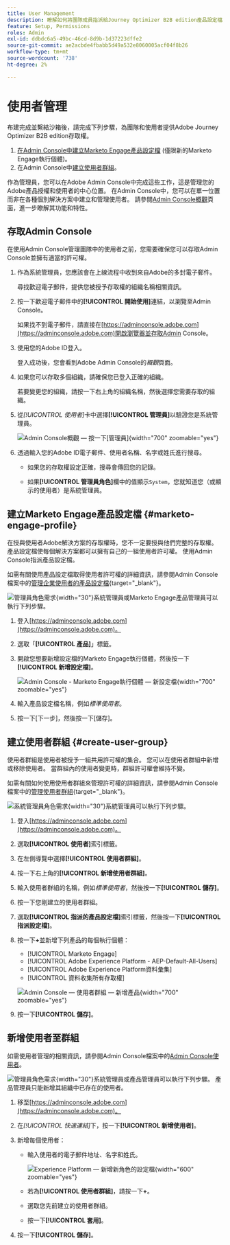 ```yaml
---
title: User Management
description: 瞭解如何將團隊成員指派給Journey Optimizer B2B edition產品設定檔。
feature: Setup, Permissions
roles: Admin
exl-id: ddbdc6a5-49bc-46cd-8d9b-1d37223dffe2
source-git-commit: ae2acbde4fbabb5d49a532e8060005acf04f8b26
workflow-type: tm+mt
source-wordcount: '738'
ht-degree: 2%

---
```


# 使用者管理

布建完成並繫結沙箱後，請完成下列步驟，為團隊和使用者提供Adobe Journey Optimizer B2B edition存取權。

1. [在Admin Console中建立Marketo Engage產品設定檔](#marketo-engage-profile) (僅限新的Marketo Engage執行個體)。
1. 在Admin Console中[建立使用者群組](#create-user-group)。
<!-- 1. [Edit built-in roles](#edit-roles) or [create a custom role](#create-a-custom-role) with Journey Optimizer B2B Edition permissions. 
1. [Add users](#add-users) or [groups](#add-user-groups-to-a-role) to roles. -->

作為管理員，您可以在Adobe Admin Console中完成這些工作，這是管理您的Adobe產品授權和使用者的中心位置。 在Admin Console中，您可以在單一位置而非在各種個別解決方案中建立和管理使用者。 請參閱[Admin Console概觀](https://helpx.adobe.com/tw/enterprise/using/admin-console.html)頁面，進一步瞭解其功能和特性。

## 存取Admin Console

在使用Admin Console管理團隊中的使用者之前，您需要確保您可以存取Admin Console並擁有適當的許可權。

1. 作為系統管理員，您應該會在上線流程中收到來自Adobe的多封電子郵件。

   尋找歡迎電子郵件，提供您被授予存取權的組織名稱相關資訊。

1. 按一下歡迎電子郵件中的&#x200B;**[!UICONTROL 開始使用]**&#x200B;連結，以瀏覽至Admin Console。

   如果找不到電子郵件，請直接在[https://adminconsole.adobe.com](https://adminconsole.adobe.com)開啟瀏覽器並存取Admin Console。

1. 使用您的Adobe ID登入。

   登入成功後，您會看到Adobe Admin Console的&#x200B;_概觀_&#x200B;頁面。

1. 如果您可以存取多個組織，請確保您已登入正確的組織。

   若要變更您的組織，請按一下右上角的組織名稱，然後選擇您需要存取的組織。

1. 從&#x200B;_[!UICONTROL 使用者]_&#x200B;卡中選擇&#x200B;**[!UICONTROL 管理員]**&#x200B;以驗證您是系統管理員。

   ![Admin Console概觀 — 按一下[管理員]](./assets/admin-console-overview-administrators.png){width="700" zoomable="yes"}

1. 透過輸入您的Adobe ID電子郵件、使用者名稱、名字或姓氏進行搜尋。

   * 如果您的存取權設定正確，搜尋會傳回您的記錄。

   * 如果&#x200B;**[!UICONTROL 管理員角色]**&#x200B;欄中的值顯示`System`，您就知道您（或顯示的使用者）是系統管理員。

## 建立Marketo Engage產品設定檔 {#marketo-engage-profile}

在授與使用者Adobe解決方案的存取權時，您不一定要授與他們完整的存取權。 產品設定檔使每個解決方案都可以擁有自己的一組使用者許可權。 使用Admin Console指派產品設定檔。

如需有關使用產品設定檔取得使用者許可權的詳細資訊，請參閱Admin Console檔案中的[管理企業使用者的產品設定檔](https://helpx.adobe.com/tw/enterprise/using/manage-product-profiles.html){target="_blank"}。
<!--
>[!BEGINSHADEBOX]

When you add a user to the Marketo Engage product profile, they are subsequently added to the _Standard User_ role within the Default workspace of the Marketo Engage subscription. This role grants them all _Standard User_ permissions for Marketo Engage in that workspace. Currently, all Journey Optimizer B2B Edition users are required to be Marketo Engage users. A Marketo Engage administrator can restrict access by updating the permissions for the _Standard User_ role or by moving the user to a different Marketo Engage user role with more restrictive permissions.

For more information about managing these permissions within Marketo Engage, see [Managing User Roles and Permissions](https://experienceleague.adobe.com/en/docs/marketo/using/product-docs/administration/users-and-roles/managing-user-roles-and-permissions){target="_blank"} in the Marketo Engage documentation.

>[!ENDSHADEBOX]-->

![管理員角色需求](../../assets/do-not-localize/icon-admin-user.svg){width="30"}系統管理員或Marketo Engage產品管理員可以執行下列步驟。

1. 登入[https://adminconsole.adobe.com](https://adminconsole.adobe.com)。

1. 選取「**[!UICONTROL 產品]**」標籤。

1. 開啟您想要新增設定檔的Marketo Engage執行個體，然後按一下&#x200B;**[!UICONTROL 新增設定檔]**。

   ![Admin Console - Marketo Engage執行個體 — 新設定檔](./assets/admin-console-marketo-engage-instance-new-profile.png){width="700" zoomable="yes"}

1. 輸入產品設定檔名稱，例如&#x200B;_標準使用者_。

1. 按一下[下一步]&#x200B;**&#x200B;**，然後按一下[儲存]&#x200B;**&#x200B;**。

## 建立使用者群組 {#create-user-group}

使用者群組是使用者被授予一組共用許可權的集合。 您可以在使用者群組中新增或移除使用者。 當群組內的使用者變更時，群組許可權會維持不變。

如需有關如何使用使用者群組來管理許可權的詳細資訊，請參閱Admin Console檔案中的[管理使用者群組](https://helpx.adobe.com/tw/enterprise/using/user-groups.html){target="_blank"}。

![系統管理員角色需求](../../assets/do-not-localize/icon-admin-user.svg){width="30"}系統管理員可以執行下列步驟。

1. 登入[https://adminconsole.adobe.com](https://adminconsole.adobe.com)。

1. 選取&#x200B;**[!UICONTROL 使用者]**&#x200B;索引標籤。

1. 在左側導覽中選擇&#x200B;**[!UICONTROL 使用者群組]**。

1. 按一下右上角的&#x200B;**[!UICONTROL 新增使用者群組]**。

1. 輸入使用者群組的名稱，例如&#x200B;_標準使用者_，然後按一下&#x200B;**[!UICONTROL 儲存]**。

1. 按一下您剛建立的使用者群組。

1. 選取&#x200B;**[!UICONTROL 指派的產品設定檔]**&#x200B;索引標籤，然後按一下&#x200B;**[!UICONTROL 指派設定檔]**。

1. 按一下&#x200B;**+**&#x200B;並新增下列產品的每個執行個體：

   * [!UICONTROL Marketo Engage]
   * [!UICONTROL Adobe Experience Platform - AEP-Default-All-Users]
   * [!UICONTROL Adobe Experience Platform資料彙集]
   * [!UICONTROL 資料收集所有存取權]

   ![Admin Console — 使用者群組 — 新增產品](./assets/admin-console-user-group-add-products.png){width="700" zoomable="yes"}

1. 按一下&#x200B;**[!UICONTROL 儲存]**。

## 新增使用者至群組

如需使用者管理的相關資訊，請參閱Admin Console檔案中的[Admin Console使用者](https://helpx.adobe.com/tw/enterprise/using/user-groups.html)。

![管理員角色需求](../../assets/do-not-localize/icon-admin-user.svg){width="30"}系統管理員或產品管理員可以執行下列步驟。 產品管理員只能新增其組織中已存在的使用者。

1. 移至[https://adminconsole.adobe.com](https://adminconsole.adobe.com)。

1. 在&#x200B;_[!UICONTROL 快速連結]_&#x200B;下，按一下&#x200B;**[!UICONTROL 新增使用者]**。

1. 新增每個使用者：

   * 輸入使用者的電子郵件地址、名字和姓氏。

     ![Experience Platform — 新增新角色的設定檔](./assets/admin-console-add-users.png){width="600" zoomable="yes"}

   * 若為&#x200B;**[!UICONTROL 使用者群組]**，請按一下&#x200B;**+**。

   * 選取您先前建立的使用者群組。

   * 按一下&#x200B;**[!UICONTROL 套用]**。

1. 按一下&#x200B;**[!UICONTROL 儲存]**。

<!-- ## Edit roles for product permissions {#edit-roles}

Permissions are unitary rights that allow you to define the authorizations assigned to a product profile. Each permission is gathered under a capability, such as journeys or buying groups, which represents the different functionalities or objects in Journey Optimizer B2B Edition.

The _Permissions_ area of Adobe Experience Platform is where administrators can define user roles and access policies to manage access permissions for features and objects within a product application. In this app, you can create and manage roles, as well as assign the desired resource permissions for these roles. Permissions also allow you to manage the sandboxes and users associated with a specific role.

For more information about role permissions in Experience Platform, see [Manage permissions for a role](https://experienceleague.adobe.com/en/docs/experience-platform/access-control/abac/permissions-ui/permissions){target="_blank"} in the Experience Platform documentation.

### B2B product permissions

The following permissions govern access to Journey Optimizer B2B Edition capabilities:

| Category | Description | Permissions |
| -------- | ----------- | ---------- |
| B2B Account Lists | Configure, manage, view, and publish permissions for B2B account lists. These permissions include actions such as add, remove, import, and delete accounts from account lists. | <li>Manage B2B Account Lists |
| B2B Admin Configurations | Configure, manage, and view permissions for B2B administrative configurations. These permissions include digital asset management connections, asset repositories, and events. | <li>Manage B2B Admin Configurations |
| B2B Assets | Configure, manage, and view permissions for B2B assets. These permissions include emails, SMS, landing pages, fragments, templates, and images. | <li>Manage B2B Assets <li>Manage B2B Templates <li>Manage B2B Fragments|
| B2B Buying Groups | Configure, manage, and view permissions for B2B buying groups. These permissions include solution interests, roles templates, and buying group status. | <li>Manage B2B Buying Groups |
| B2B Channel Configurations | Configure, manage, and view permissions for B2B channel configurations. These permissions include settings for communication limits, API credentials, and security settings. | <li>Manage B2B Channels Configurations |
| B2B Dashboards |Configure and view permissions for B2B dashboards. These permissions include account engagement, buying group stages, surging accounts, and contact coverage. | <li>Manage B2B Dashboards |
| B2B Journeys | Configure manage, view, and publish permissions for B2B journeys. These permissions include account and person actions, event listeners, and split paths | <li>Manage B2B Journeys |

### B2B built-in roles

When your organization has the Journey Optimizer B2B Edition product provisioned, Experience Platform includes a set of built-in (default) roles that you can use to manage access to the product capabilities:

| Role | Permissions |
| ---- | ----------- |
| B2B Journey Manager | <li>Manage B2B Journeys <li>Manage B2B Buying Groups <li>Manage B2B Account Lists <li>View B2B Engagement Dashboard <li>View B2B Insights Dashboard |
| B2B Channel Manager | <li>Manage B2B Assets <li>Manage B2B Templates <li>Manage B2B Fragments |
| B2B System Administrator | <li>Manage B2B Channels Configurations <li>Manage B2B Admin Configurations |
| B2B Sales User | <li>View B2B Engagement Dashboard |

### Edit role permissions

For built-in or custom roles, you can decide at any time to add or delete permissions. If you modify a default or custom role, it impacts every user assigned to the role.

In the following example, you want to add permissions related to the B2B Journeys resource for users assigned to the B2B Channel Manager role. This change enables users for that role to manage account journeys also.

>[!NOTE]
>
>An Admin Console system administrator can perform these steps.

_To change the permissions for a role:_

1. Go to [experience.adobe.com](https://experience.adobe.com/).

1. In the _[!UICONTROL Quick access]_ panel, select **[!UICONTROL Permissions]**.

   >[!NOTE]
   >
   >If you don't see _[!UICONTROL Permissions]_, you may need to click **[!UICONTROL View all]** and select it from the available applications.

   ![Experience Platform - access Permissions](./assets/aep-permissions.png){width="700" zoomable="yes"}

1. Select **[!UICONTROL Roles]** in the left navigation.

1. Click the **_B2B Channel Manager_** role name.

1. In the details page, click **[!UICONTROL Edit]** at the top right.

   ![Experience Platform - edit the role](./assets/aep-permissions-role-edit.png){width="700" zoomable="yes"}

   In the role editor, the _[!UICONTROL Resources]_ menu displays the list of resources that apply to the Experience Cloud - Platform powered applications products.

   You can enter _B2B_ in the search tool to filter the list for the B2B product permissions. 
   
1. Click the _Add_ icon (**+**) for the B2B Journeys resource.

   ![Experience Platform - edit the role](./assets/aep-permissions-role-edit-b2b-journeys-add.png){width="700" zoomable="yes"}

1. In the _[!UICONTROL B2B Journeys]_ permissions card, select **[!UICONTROL Manage B2B Account Journeys]**.

1. Click **[!UICONTROL Save]**.

   ![Experience Platform - edit the role](./assets/aep-permissions-role-edit-b2b-journeys-done.png){width="700" zoomable="yes"}

1. Click **[!UICONTROL Close]** to return to the details page.

### Add users to a role

![Administrator role requirements](../../assets/do-not-localize/icon-admin-user.svg){width="30"} A system administrator or AEP product administrator can perform the following steps. 

1. Open the role details and select the **[!UICONTROL Users]** tab.

   This tab displays a list of all users assigned to the role.

1. Click **[!UICONTROL Add users]**.

   ![Experience Platform - add users to the role](./assets/aep-permissions-role-add-users.png){width="700" zoomable="yes"}

1. In the _[!UICONTROL Add users]_ dialog, locate and select the users that you want to add to the role.

   * You can use the Search tool to filter the list of users. 

   * Select the checkbox for each user.

   ![Experience Platform - Add users dialog](./assets/aep-permissions-role-add-users-dialog.png){width="600" zoomable="yes"}

1. Click **[!UICONTROL Save]** when you have selected all the users that you want to add.

### Add user groups to a role

For information about user management, see [Admin Console users](https://helpx.adobe.com/enterprise/using/user-groups.html) in the Admin Console documentation.

![Administrator role requirements](../../assets/do-not-localize/icon-admin-user.svg){width="30"} A system administrator or AEP product administrator can perform the following steps. 

1. Open the role details and select the **[!UICONTROL User groups]** tab.

   This tab displays a list of all user groups assigned to the role. 

1. Click **[!UICONTROL Add Groups]**.

   ![Experience Platform - add users to the role](./assets/aep-permissions-role-add-groups.png){width="700" zoomable="yes"}

1. In the _[!UICONTROL Add groups]_ dialog, locate and select the groups that you want to add to the role.

   * You can use the Search tool to filter the list of user groups. 

   * Select the checkbox for each user group.

   ![Experience Platform - Add groups dialog](./assets/aep-permissions-role-add-groups-dialog.png){width="600" zoomable="yes"}

1. Click **[!UICONTROL Save]** when you have selected all the users that you want to add.

## Create a custom role

![Administrator role requirements](../../assets/do-not-localize/icon-admin-user.svg){width="30"} A system administrator or AEP product administrator can perform the following steps. 

1. Select **[!UICONTROL Roles]** in the left navigation and select **[!UICONTROL Create role]**.

1. In the _[!UICONTROL Create new role]_ dialog, enter a name for the role, such as _B2B Marketers_, and a description (optional).

1. Click **[!UICONTROL Confirm]**.

1. Select your sandboxes.

   ![Experience Platform - add sandboxes for the new role](./assets/aep-permissions-role-sandboxes.png){width="700" zoomable="yes"}

1. Add the profile permissions:

   * In the _[!UICONTROL Resources]_ list on the left, locate the **[!UICONTROL Profile Management]** item and click the _Add_ (**+**) icon to add the attribute.

   * For the attribute, add the following permissions:
      * [!UICONTROL View segments]
      * [!UICONTROL Manage segments]
      * [!UICONTROL View profiles]
      * [!UICONTROL Manage profiles]
      * [!UICONTROL View B2B profile]
      * [!UICONTROL Manage B2B profile]

   ![Experience Platform - add profiles for the new role](./assets/aep-permissions-role-profiles.png){width="700" zoomable="yes"}

1. Add B2B product permissions:

   Refer to the list of [B2B product permissions](#b2b-product-permissions) to determine which product capabilities that you want for the role.

   In the _[!UICONTROL Resources]_ list on the left, locate the **[!UICONTROL B2B]** items and click the _Add_ (**+**) icon to add each attribute that you want to enable for the role.

   You can enter _B2B_ in the search tool to filter the list for the B2B product permissions.

1. Click **[!UICONTROL Save]** at the top right.

1. Go to the role details and select the **[!UICONTROL User groups]** tab.

1. Click **[!UICONTROL Add Groups]**.

   ![Experience Platform - add profiles for the new role](./assets/aep-permissions-role-add-groups.png){width="700" zoomable="yes"}

1. Select the checkbox next to the user group that you created previously in the Admin Console.

1. Click **[!UICONTROL Save]**.
-->